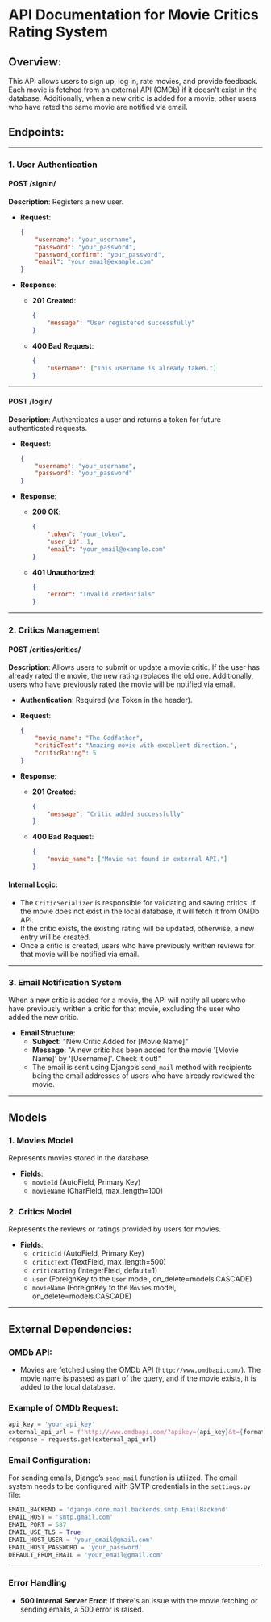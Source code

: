 
# API Documentation for Movie Critics Rating System

## Overview:
This API allows users to sign up, log in, rate movies, and provide feedback. Each movie is fetched from an external API (OMDb) if it doesn't exist in the database. Additionally, when a new critic is added for a movie, other users who have rated the same movie are notified via email.

## Endpoints:

---

### 1. User Authentication

#### POST /signin/
**Description**: Registers a new user.

- **Request**:
    ```json
    {
        "username": "your_username",
        "password": "your_password",
        "password_confirm": "your_password",
        "email": "your_email@example.com"
    }
    ```

- **Response**:
    - **201 Created**: 
        ```json
        {
            "message": "User registered successfully"
        }
        ```
    - **400 Bad Request**: 
        ```json
        {
            "username": ["This username is already taken."]
        }
        ```

---

#### POST /login/
**Description**: Authenticates a user and returns a token for future authenticated requests.

- **Request**:
    ```json
    {
        "username": "your_username",
        "password": "your_password"
    }
    ```

- **Response**:
    - **200 OK**:
        ```json
        {
            "token": "your_token",
            "user_id": 1,
            "email": "your_email@example.com"
        }
        ```
    - **401 Unauthorized**:
        ```json
        {
            "error": "Invalid credentials"
        }
        ```

---

### 2. Critics Management

#### POST /critics/critics/
**Description**: Allows users to submit or update a movie critic. If the user has already rated the movie, the new rating replaces the old one. Additionally, users who have previously rated the movie will be notified via email.

- **Authentication**: Required (via Token in the header).
- **Request**:
    ```json
    {
        "movie_name": "The Godfather",
        "criticText": "Amazing movie with excellent direction.",
        "criticRating": 5
    }
    ```

- **Response**:
    - **201 Created**:
        ```json
        {
            "message": "Critic added successfully"
        }
        ```
    - **400 Bad Request**:
        ```json
        {
            "movie_name": ["Movie not found in external API."]
        }
        ```

#### Internal Logic:
- The `CriticSerializer` is responsible for validating and saving critics. If the movie does not exist in the local database, it will fetch it from OMDb API.
- If the critic exists, the existing rating will be updated, otherwise, a new entry will be created.
- Once a critic is created, users who have previously written reviews for that movie will be notified via email.

---

### 3. Email Notification System
When a new critic is added for a movie, the API will notify all users who have previously written a critic for that movie, excluding the user who added the new critic.

- **Email Structure**:
    - **Subject**: "New Critic Added for [Movie Name]"
    - **Message**: "A new critic has been added for the movie '[Movie Name]' by '[Username]'. Check it out!"
    - The email is sent using Django’s `send_mail` method with recipients being the email addresses of users who have already reviewed the movie.

---

## Models

### 1. Movies Model
Represents movies stored in the database.
- **Fields**:
    - `movieId` (AutoField, Primary Key)
    - `movieName` (CharField, max_length=100)

### 2. Critics Model
Represents the reviews or ratings provided by users for movies.
- **Fields**:
    - `criticId` (AutoField, Primary Key)
    - `criticText` (TextField, max_length=500)
    - `criticRating` (IntegerField, default=1)
    - `user` (ForeignKey to the `User` model, on_delete=models.CASCADE)
    - `movieName` (ForeignKey to the `Movies` model, on_delete=models.CASCADE)

---

## External Dependencies:

### OMDb API:
- Movies are fetched using the OMDb API (`http://www.omdbapi.com/`). The movie name is passed as part of the query, and if the movie exists, it is added to the local database.

### Example of OMDb Request:
```python
api_key = 'your_api_key'
external_api_url = f'http://www.omdbapi.com/?apikey={api_key}&t={formatted_movie_name}'
response = requests.get(external_api_url)
```

### Email Configuration:
For sending emails, Django’s `send_mail` function is utilized. The email system needs to be configured with SMTP credentials in the `settings.py` file:

```python
EMAIL_BACKEND = 'django.core.mail.backends.smtp.EmailBackend'
EMAIL_HOST = 'smtp.gmail.com'
EMAIL_PORT = 587
EMAIL_USE_TLS = True
EMAIL_HOST_USER = 'your_email@gmail.com'
EMAIL_HOST_PASSWORD = 'your_password'
DEFAULT_FROM_EMAIL = 'your_email@gmail.com'
```

---

### Error Handling

- **500 Internal Server Error**: If there's an issue with the movie fetching or sending emails, a 500 error is raised.
